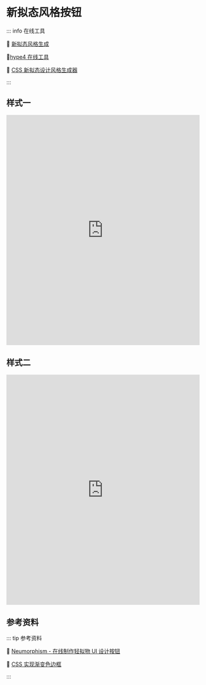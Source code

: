 # 新拟态风格按钮

::: info 在线工具

:link: [新拟态风格生成](https://neumorphism.io/#e0e0e0)

:link:[hype4 在线工具](https://hype4.academy/tools)

:link: [CSS 新拟态设计风格生成器](https://www.fly63.com/tool/neumorphism/)

:::

## 样式一

<iframe height="600" style="width: 100%;" scrolling="no" title="Untitled" src="https://codepen.io/Tricker39/embed/wvYaWoZ?default-tab=result&editable=true&theme-id=dark" frameborder="no" loading="lazy" allowtransparency="true" allowfullscreen="true">
  See the Pen <a href="https://codepen.io/Tricker39/pen/wvYaWoZ">
  Untitled</a> by Tricker39 (<a href="https://codepen.io/Tricker39">@Tricker39</a>)
  on <a href="https://codepen.io">CodePen</a>.
</iframe>

## 样式二

<iframe height="600" style="width: 100%;" scrolling="no" title="Untitled" src="https://codepen.io/Tricker39/embed/zYmGBdw?default-tab=result&editable=true&theme-id=dark" frameborder="no" loading="lazy" allowtransparency="true" allowfullscreen="true">
  See the Pen <a href="https://codepen.io/Tricker39/pen/zYmGBdw">
  Untitled</a> by Tricker39 (<a href="https://codepen.io/Tricker39">@Tricker39</a>)
  on <a href="https://codepen.io">CodePen</a>.
</iframe>

## 参考资料

::: tip 参考资料

:link: [Neumorphism - 在线制作轻拟物 UI 设计按钮](https://www.npc.ink/18890.html)

:link: [CSS 实现渐变色边框](https://segmentfault.com/a/1190000040794056)

:::
